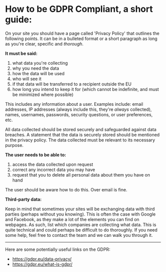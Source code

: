 # How to be GDPR Compliant, a short guide:

On your site you should have a page called 'Privacy Policy' that
outlines the following points. It can be in a bulleted format or a short
paragraph as long as you're clear, specific and _thorough_.

**It must be said:**

1. what data you're collecting
2. why you need the data
3. how the data will be used
4. who will see it 
5. if that data will be transferred to a recipient outside the EU
6. how long you intend to keep it for (which cannot be indefinite, and must be minimized where possible)

This includes any information about a user.
Examples include: email addresses, IP addresses (always include this, they're _always_ collected),
names, usernames, passwords, security questions, or user preferences, etc.

All data collected should be stored securely and safeguarded against data breaches. A statement
that the data is securely stored should be mentioned in the privacy policy.
The data collected must be relevant to its necessary purpose.

**The user needs to be able to:**

1. access the data collected upon request
2. correct any incorrect data you may have
3. request that you to delete all personal data about them you have on hand

The user should be aware how to do this. Over email is fine.

**Third-party data:**

Keep in mind that sometimes your sites will be exchanging data with third parties
(perhaps without you knowing). This is often the case with Google and Facebook, as they
make a lot of the elements you can find on webpages. As such, list which companies are
collecting what data. This is quite technical and could perhaps be difficult to do
thoroughly. If you need some help, feel free to contact the team and we can walk you
through it.

----

Here are some potentially useful links on the GDPR:
 - https://gdpr.eu/data-privacy/
 - https://gdpr.eu/what-is-gdpr/
